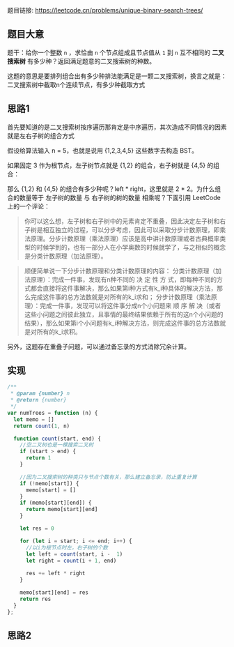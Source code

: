 题目链接: https://leetcode.cn/problems/unique-binary-search-trees/

## 题目大意
题干：给你一个整数 `n` ，求恰由 `n` 个节点组成且节点值从 `1` 到 `n` 互不相同的 **二叉搜索树** 有多少种？返回满足题意的二叉搜索树的种数。

这题的意思是要排列组合出有多少种排法能满足是一颗二叉搜索树，换言之就是：二叉搜索树中截取n个连续节点，有多少种截取方式
## 思路1
首先要知道的是二叉搜索树按序遍历那肯定是中序遍历，其次造成不同情况的因素就是左右子树的组合方式

假设给算法输入 n = 5，也就是说用 {1,2,3,4,5} 这些数字去构造 BST。

如果固定 3 作为根节点，左子树节点就是 {1,2} 的组合，右子树就是 {4,5} 的组合：

那么 {1,2} 和 {4,5} 的组合有多少种呢？left * right，这里就是 2 * 2。为什么组合的数量等于 左子树的数量 与 右子树的树的数量 相乘呢？下面引用 LeetCode 上的一个评论：

> 你可以这么想，左子树和右子树中的元素肯定不重叠，因此决定左子树和右子树是相互独立的过程，可以分步考虑，因此可以采取分步计数原理，即乘法原理。分步计数原理（乘法原理）应该是高中讲计数原理或者古典概率类型的时候学到的，也有一部分人在小学奥数的时候就学了，与之相似的概念是分类计数原理（加法原理）。

> 顺便简单说一下分步计数原理和分类计数原理的内容： 分类计数原理（加法原理）：完成一件事，发现有n种不同的 决 定 性 方 式，即每种不同的方式都会直接将这件事解决，那么如果第i种方式有k_i种具体的解决方法，那么完成这件事的总方法数就是对所有的k_i求和； 分步计数原理（乘法原理）：完成一件事，发现可以将这件事分成n个小问题来 顺 序 解 决（或者这些小问题之间彼此独立，且事情的最终结果依赖于所有的这n个小问题的结果），那么如果第i个小问题有k_i种解决方法，则完成这件事的总方法数就是对所有的k_i求积。

另外，这题存在重叠子问题，可以通过备忘录的方式消除冗余计算。

## 实现
```JavaScript
/**
 * @param {number} n
 * @return {number}
 */
var numTrees = function (n) {
  let memo = []
  return count(1, n)

  function count(start, end) {
    //空二叉树也是一棵搜索二叉树
    if (start > end) {
      return 1
    }

    //因为二叉搜索树的种类只与节点个数有关，那么建立备忘录，防止重复计算
    if (!memo[start]) {
      memo[start] = []
    }
    if (memo[start][end]) {
      return memo[start][end]
    }

    let res = 0

    for (let i = start; i <= end; i++) {
      //以i为根节点时左，右子树的个数
      let left = count(start, i -  1)      
      let right = count(i + 1, end)    
      
      res += left * right
    }

    memo[start][end] = res
    return res
  }
};
```

## 思路2
